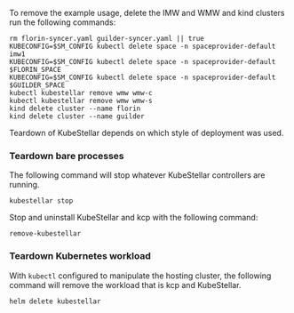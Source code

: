 <!--example1-teardown-start-->
To remove the example usage, delete the IMW and WMW and kind clusters run the following commands:

``` {.bash}
rm florin-syncer.yaml guilder-syncer.yaml || true
KUBECONFIG=$SM_CONFIG kubectl delete space -n spaceprovider-default imw1
KUBECONFIG=$SM_CONFIG kubectl delete space -n spaceprovider-default $FLORIN_SPACE
KUBECONFIG=$SM_CONFIG kubectl delete space -n spaceprovider-default $GUILDER_SPACE
kubectl kubestellar remove wmw wmw-c
kubectl kubestellar remove wmw wmw-s
kind delete cluster --name florin
kind delete cluster --name guilder
```

Teardown of KubeStellar depends on which style of deployment was used.

### Teardown bare processes

The following command will stop whatever KubeStellar controllers are running.

``` {.bash}
kubestellar stop
```

Stop and uninstall KubeStellar and kcp with the following command:

``` {.bash}
remove-kubestellar
```

### Teardown Kubernetes workload

With `kubectl` configured to manipulate the hosting cluster, the following command will remove the workload that is kcp and KubeStellar.

``` {.bash}
helm delete kubestellar
```

<!--example1-teardown-end-->
